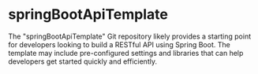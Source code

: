 # springBootApiTemplate
The "springBootApiTemplate" Git repository likely provides a starting point for developers looking to build a RESTful API using Spring Boot. The template may include pre-configured settings and libraries that can help developers get started quickly and efficiently. 

